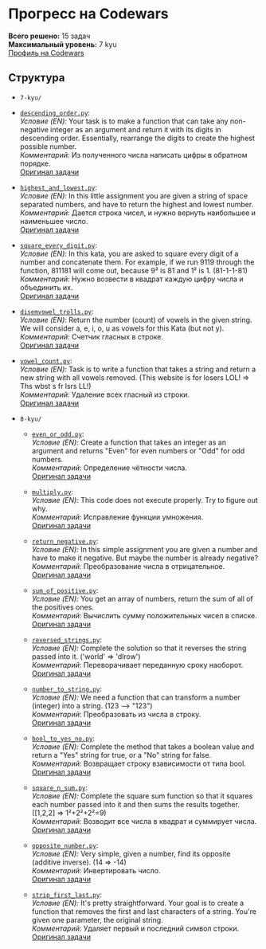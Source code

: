 # Прогресс на Codewars  
**Всего решено:** 15 задач  
**Максимальный уровень:** 7 kyu  
[Профиль на Codewars](https://www.codewars.com/users/Max02117)  

## Структура  
- `7-kyu/` 
 -  [`descending_order.py`](7-kyu/descending_order.py):  
    *Условие (EN):* Your task is to make a function that can take any non-negative integer as an argument and return it with its digits in descending order. Essentially, rearrange the digits to create the highest possible number.  
    *Комментарий:* Из полученного числа написать цифры в обратном порядке.  
    [Оригинал задачи](https://www.codewars.com/kata/5467e4d82edf8bbf40000155)  

  -  [`highest_and_lowest.py`](7-kyu/highest_and_lowest.py):  
    *Условие (EN):* In this little assignment you are given a string of space separated numbers, and have to return the highest and lowest number.  
    *Комментарий:*  Дается строка чисел, и нужно вернуть наибольшее и наименьшее число.  
    [Оригинал задачи](https://www.codewars.com/kata/554b4ac871d6813a03000035)  

  -  [`square_every_digit.py`](7-kyu/square_every_digit.py):  
    *Условие (EN):* In this kata, you are asked to square every digit of a number and concatenate them. For example, if we run 9119 through the function, 811181 will come out, because 9² is 81 and 1² is 1. (81-1-1-81)  
    *Комментарий:* Нужно возвести в квадрат каждую цифру числа и объединить их.  
    [Оригинал задачи](https://www.codewars.com/kata/546e2562b03326a88e000020)  

  -  [`disemvowel_trolls.py`](7-kyu/disemvowel_trolls.py):  
    *Условие (EN):* Return the number (count) of vowels in the given string. We will consider a, e, i, o, u as vowels for this Kata (but not y).  
    *Комментарий:* Счетчик гласных в строке.  
    [Оригинал задачи](https://www.codewars.com/kata/54ff3102c1bad923760001f3)  

  -  [`vowel_count.py`](7-kyu/vowel_count.py):  
    *Условие (EN):* Task is to write a function that takes a string and return a new string with all vowels removed. (This website is for losers LOL! => Ths wbst s fr lsrs LL!)  
    *Комментарий:* Удаление всех гласный из строки.  
    [Оригинал задачи](https://www.codewars.com/kata/52fba66badcd10859f00097e)  

- `8-kyu/`  
  - [`even_or_odd.py`](8-kyu/even_or_odd.py):  
    *Условие (EN):* Create a function that takes an integer as an argument and returns "Even" for even numbers or "Odd" for odd numbers.  
    *Комментарий:* Определение чётности числа.  
    [Оригинал задачи](https://www.codewars.com/kata/53da3dbb4a5168369a0000fe)  

  - [`multiply.py`](8-kyu/multiply.py):  
    *Условие (EN):* This code does not execute properly. Try to figure out why.  
    *Комментарий:* Исправление функции умножения.  
    [Оригинал задачи](https://www.codewars.com/kata/50654ddff44f800200000004)  

  - [`return_negative.py`](8-kyu/return_negative.py):  
    *Условие (EN):* In this simple assignment you are given a number and have to make it negative. But maybe the number is already negative?  
    *Комментарий:* Преобразование числа в отрицательное.  
    [Оригинал задачи](https://www.codewars.com/kata/55685cd7ad70877c23000102)  

  - [`sum_of_positive.py`](8-kyu/sum_of_positive.py):  
    *Условие (EN):* You get an array of numbers, return the sum of all of the positives ones.  
    *Комментарий:* Вычислить сумму положительных чисел в списке.  
    [Оригинал задачи](https://www.codewars.com/kata/5715eaedb436cf5606000381)  

  -  [`reversed_strings.py`](8-kyu/reversed_strings.py):  
    *Условие (EN):* Complete the solution so that it reverses the string passed into it. ('world'  =>  'dlrow')   
    *Комментарий:* Переворачивает переданную сроку наоборот.  
    [Оригинал задачи](https://www.codewars.com/kata/5168bb5dfe9a00b126000018)  

  -  [`number_to_string.py`](8-kyu/number_to_string.py):  
    *Условие (EN):* We need a function that can transform a number (integer) into a string. (123  --> "123")   
    *Комментарий:* Преобразовать из числа в строку.  
    [Оригинал задачи](https://www.codewars.com/kata/5265326f5fda8eb1160004c8)  

  -  [`bool_to_yes_no.py`](8-kyu/bool_to_yes_no.py):  
    *Условие (EN):* Complete the method that takes a boolean value and return a "Yes" string for true, or a "No" string for false.   
    *Комментарий:* Возвращает строку взависимости от типа bool.  
    [Оригинал задачи](https://www.codewars.com/kata/53369039d7ab3ac506000467)  

  -  [`square_n_sum.py`](8-kyu/square_n_sum.py):  
    *Условие (EN):* Complete the square sum function so that it squares each number passed into it and then sums the results together. ([1,2,2] => 1²+2²+2²=9)  
    *Комментарий:* Возводит все числа в квадрат и суммирует числа.  
    [Оригинал задачи](https://www.codewars.com/kata/515e271a311df0350d00000f)  

  -  [`opposite_number.py`](8-kyu/opposite_number.py):  
    *Условие (EN):* Very simple, given a number, find its opposite (additive inverse). (14 => -14)  
    *Комментарий:* Инвертировать число.  
    [Оригинал задачи](https://www.codewars.com/kata/56dec885c54a926dcd001095)  

  -  [`strip_first_last.py`](8-kyu/strip_first_last.py):  
    *Условие (EN):* It's pretty straightforward. Your goal is to create a function that removes the first and last characters of a string. You're given one parameter, the original string.  
    *Комментарий:* Удаляет первый и последний символ строки.  
    [Оригинал задачи](https://www.codewars.com/kata/56bc28ad5bdaeb48760009b0)  